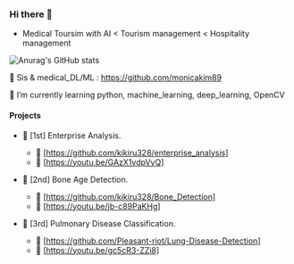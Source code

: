 ### Hi there 👋


- Medical Toursim with AI < Tourism management < Hospitality management 
<!--
**kikiru328/kikiru328** is a ✨ _special_ ✨ repository because its `README.md` (this file) appears on your GitHub profile.

Here are some ideas to get you started:

- 🔭 
- 🌱 I’m currently learning python, machine_learning, deep_learning, OpenCV
- 👯 
- 🤔 
- 💬 
- 📫 How to reach me: ...
- 😄 Pronouns: ...
- ⚡ Fun fact: ...
-->
![Anurag's GitHub stats](https://github-readme-stats.vercel.app/api?username=kikiru328&&show_icons=true&theme=dark)

🤔 Sis  & medical_DL/ML : https://github.com/monicakim89

🌱 I’m currently learning python, machine_learning, deep_learning, OpenCV

#### Projects 
- 💬 [1st] Enterprise Analysis.
  - :link: [https://github.com/kikiru328/enterprise_analysis]
  - :movie_camera: [https://youtu.be/GAzX1vdpVyQ]

- 💬 [2nd] Bone Age Detection. 
  - :link: [https://github.com/kikiru328/Bone_Detection]
  - :movie_camera: [https://youtu.be/jb-c89PaKHg]

- 💬 [3rd] Pulmonary Disease Classification.
  - :link: [https://github.com/Pleasant-riot/Lung-Disease-Detection]
  - :movie_camera: [https://youtu.be/gc5cR3-ZZi8]



